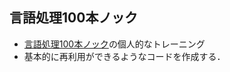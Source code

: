 ## 言語処理100本ノック
- [言語処理100本ノック](http://www.cl.ecei.tohoku.ac.jp/nlp100/)の個人的なトレーニング
- 基本的に再利用ができるようなコードを作成する．

